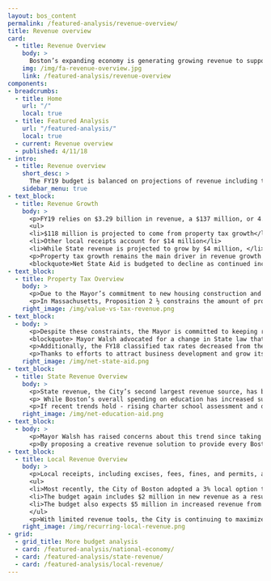 ```yaml
---
layout: bos_content
permalink: /featured-analysis/revenue-overview/
title: Revenue overview
card:
  - title: Revenue Overview
    body: >
      Boston’s expanding economy is generating growing revenue to support investments in city neighborhoods.
    img: /img/fa-revenue-overview.jpg
    link: /featured-analysis/revenue-overview
components:
- breadcrumbs:
  - title: Home
    url: "/"
    local: true
  - title: Featured Analysis
    url: "/featured-analysis/"
    local: true
  - current: Revenue overview
  - published: 4/11/18
- intro:
  - title: Revenue overview
    short_desc: >      
      The FY19 budget is balanced on projections of revenue including the property tax, State aid and other local receipts. The FY19 budget relies on $3.29 billion in revenue coming from mostly propoerty, tax and a smaller mis of local recipts and State Revenue.
    sidebar_menu: true
- text_block:
  - title: Revenue Growth
    body: >
      <p>FY19 relies on $3.29 billion in revenue, a $137 million, or 4.3%, increase over FY18. Local sources continue to drive revenue growth in FY19, as property tax and local receipts make up 97% of revenue growth over FY18. The $137 million increase is broken down as follows:</p>
      <ul>
      <li>$118 million is projected to come from property tax growth</li>
      <li>Other local receipts account for $14 million</li>
      <li>While State revenue is projected to grow by $4 million, </li></ul>
      <p>Property tax growth remains the main driver in revenue growth and far exceeds previous growth realized in the City. Local receipts, such as fines, fees and excise tax also continue to grow modestly as a result of an expanding economy.  After a decade-long trend of modest growth in State revenue and large increases in State assessments, the City continues to weather reductions to net State aid (state revenue net of assessments).</p>
      <blockquote>Net State Aid is budgeted to decline as continued increases in state assessments for charter school tuition outpace stagnant budgeted state revenue.</blockquote>
- text_block:
  - title: Property Tax Overview
    body: >
      <p>Due to the Mayor’s commitment to new housing construction and the strength of Boston’s development climate, property tax growth exceeds trends over the past decade. Taxes paid by new construction adds to Boston’s property tax levy, which is otherwise statutorily limited to an increase of 2 ½ percent annually. In FY19, the net property tax levy (levy less a reserve for abatements) is estimated to total $2.304 billion, an increase of $110.0 million, or 5%. The net property tax levy accounts for over 70% of budgeted recurring revenues.</p>
      <p>In Massachusetts, Proposition 2 ½ constrains the amount of property tax revenue the City can raise each year from its existing tax base. This means that while total property value has grown 54% since FY14, property tax revenue has grown by only 25%.</p> 
    right_image: /img/value-vs-tax-revenue.png
- text_block:
  - body: >
      <p>Despite these constraints, the Mayor is committed to keeping residential property tax bills down to retain more low and middle class homeowners in the City. Policies the Mayor has pursued are demonstrating success, as residential taxes fall 41% below last year’s statewide average.</p>
      <blockquote> Mayor Walsh advocated for a change in State law that increased the residential exemption limit from 30% to 35% of the average assessed value of all Class One residential properties. This year, the City Council, with the approval of the Mayor, once again chose the maximum exemption allowed by law. The FY18 residential exemption amount increased by $106 over last year’s amount.</blockquote>
      <p>Additionally, the FY18 classified tax rates decreased from the FY17 levels, resulting in substantial savings for the City’s residential taxpayers, while still maximizing its taxable levy.</p>  
      <p>Thanks to efforts to attract business development and grow its housing stock, Boston experienced unprecedented new growth in property tax revenue over the past two fiscal years. In FY19, we expect new growth to continue, but will likely not exceed experiences in FY17 and FY18.</p>
    right_image: /img/net-state-aid.png  
- text_block:
  - title: State Revenue Overview
    body: >
      <p>State revenue, the City’s second largest revenue source, has been reduced substantially over the course of the last two recessions.  State revenue has declined as a share of total recurring revenues from 30% in FY02 to 14% in FY19. The primary sources of aid from the State to municipalities are education aid, including Chapter 70 and charter school tuition reimbursement, and unrestricted general government aid. The FY19 recommended budget includes a modest increase in State aid of 1.0%, or $4.4 million.</p>
      <p> While Boston’s overall spending on education has increased substantially in recent years, Boston’s State education funding has not kept pace. The Chapter 70 education aid formula does not work for Boston and is expected to grow by $1 million, or less than 1% in FY19. While Boston’s charter school assessment has risen by 184% since the enactment of the 2010 Achievement Gap Legislation, the State’s statutory obligation to fund charter school reimbursement has not kept pace. As a result, the City of Boston will lose $27 million under the Governor’s FY19 budget, and a total of $100 million over the past five years (FY14-FY19).</p>
      <p>If recent trends hold - rising charter school assessment and declining charter school reimbursement and stagnant Chapter 70- it’s likely that in three years Boston will receive no education State aid. This will mean Boston’s 57,000 students will be entirely funded by the City’s General Fund.</p>
    right_image: /img/net-education-aid.png
- text_block:
  - body: >
      <p>Mayor Walsh has raised concerns about this trend since taking office and has been proactive in addressing the underlying challenges of the State’s education aid system. In 2017, the Mayor filed comprehensive education finance reform legislation that aims to invest equitably and expand access to high-quality public education for students of all ages.</p>
      <p>By proposing a creative revenue solution to provide every Boston four-year-old a high-quality seat, fixing the broken charter school transition funding model, and increasing reimbursements for the highest-need students, Mayor Walsh’s proposals would increase annual education funding to Boston by $35 million in its first year of implementation. The proposal would also position Boston to receive $150 million in additional annual Chapter 70 aid within a few years if the State identifies a new revenue source for education. The Mayor continues to advocate for these common sense pieces of legislation, as well as full funding of local aid reimbursement accounts.</p>
- text_block:
  - title: Local Revenue Overview
    body: >
      <p>Local receipts, including excises, fees, fines, and permits, are projected to grow by $14 million or 3%. A strong local economy drives strong room occupancy and meals excise tax revenue as well as continued permit revenue growth from commercial and residential real estate development. </p>
      <ul>
      <li>Most recently, the City of Boston adopted a 3% local option tax for the sale of recreational marijuana. The new sales tax will be effective July 1, 2018. The FY19 budget includes $2.25 million in revenue for the first time from the recreational marijuana local option excise tax. Given uncertainty around the size and scope of the industry in Massachusetts, the City is budgeting conservatively for these revenues.</li>
      <li>The budget again includes $2 million in new revenue as a result of the State legislation that passed in 2016 to create a per-ride assessment collected from transportation network companies (TNCs), such as Uber and Lyft.</li>
      <li>The budget also expects $5 million in increased revenue from parking fines based on the Mayor’s proposal to update certain fines. This additional funding will be directed towards transportation projects contained in both the operating and capital budgets.</li>
      </ul>
      <p>With limited revenue tools, the City is continuing to maximize local revenue. In FY19, the Office of Budget Management (OBM) will continue to work with departments citywide to review collections, understand revenue drivers, and maximize Federal health insurance reimbursements and revenue recovery efforts.</p>
    right_image: /img/recurring-local-revenue.png
- grid:
  - grid_title: More budget analysis
  - card: /featured-analysis/national-economy/
  - card: /featured-analysis/state-revenue/
  - card: /featured-analysis/local-revenue/
---
```

